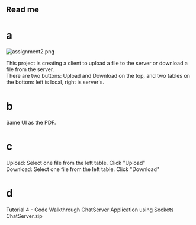 ## Read me
# a
![assignment2.png](https://i.loli.net/2021/04/04/VWUoi53bDqefs8A.png)

This project is creating a client to upload a file to the server or download a file from the server.  
There are two buttons: Upload and Download on the top, and two tables on the bottom: left is local, right is server's.
# b
Same UI as the PDF.
# c
Upload: Select one file from the left table. Click "Upload"  
Download: Select one file from the left table. Click "Download"
# d
Tutorial 4 - Code Walkthrough ChatServer Application using Sockets
ChatServer.zip